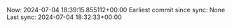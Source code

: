 Now: 2024-07-04 18:39:15.855112+00:00 Earliest commit since sync: None Last sync: 2024-07-04 18:32:33+00:00
